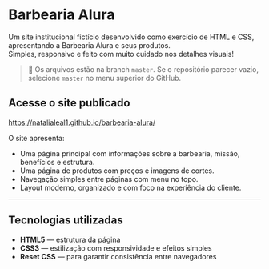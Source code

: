 # Barbearia Alura

Um site institucional fictício desenvolvido como exercício de HTML e CSS, apresentando a Barbearia Alura e seus produtos.  
Simples, responsivo e feito com muito cuidado nos detalhes visuais!

> 🚨 Os arquivos estão na branch `master`. Se o repositório parecer vazio, selecione `master` no menu superior do GitHub.

## Acesse o site publicado

https://natalialeal1.github.io/barbearia-alura/

O site apresenta:

- Uma página principal com informações sobre a barbearia, missão, benefícios e estrutura.
- Uma página de produtos com preços e imagens de cortes.
- Navegação simples entre páginas com menu no topo.
- Layout moderno, organizado e com foco na experiência do cliente.

---

## Tecnologias utilizadas

- **HTML5** — estrutura da página  
- **CSS3** — estilização com responsividade e efeitos simples  
- **Reset CSS** — para garantir consistência entre navegadores
